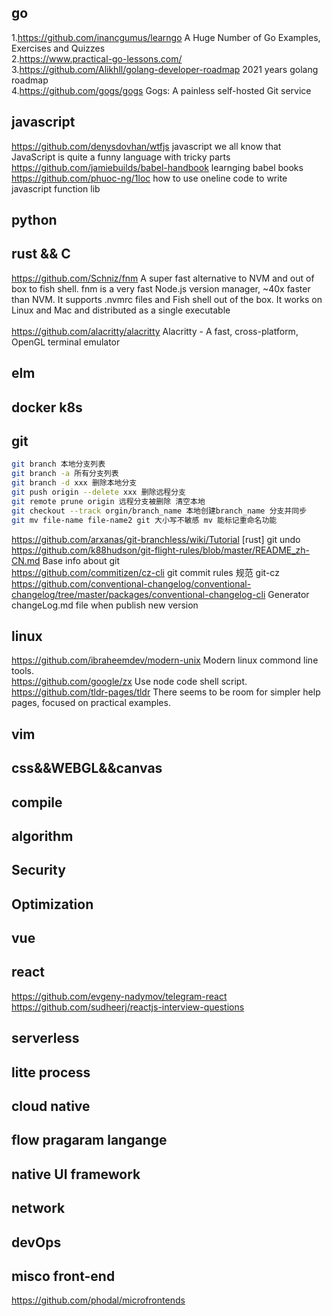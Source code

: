 ## go ##
  1.https://github.com/inancgumus/learngo A Huge Number of Go Examples, Exercises and Quizzes </br>
  2.https://www.practical-go-lessons.com/ </br>
  3.https://github.com/Alikhll/golang-developer-roadmap 2021 years golang roadmap <br>
  4.https://github.com/gogs/gogs Gogs: A painless self-hosted Git service </br>

## javascript ##
https://github.com/denysdovhan/wtfjs javascript we all know that JavaScript is quite a funny language with tricky parts <br>
https://github.com/jamiebuilds/babel-handbook  learnging babel books<br>
https://github.com/phuoc-ng/1loc  how to use oneline code to write javascript function lib<br>
## python ##

## rust && C ##
https://github.com/Schniz/fnm A super fast alternative to NVM and out of box to fish shell. fnm is a very fast Node.js version manager, ~40x faster than NVM. It supports .nvmrc files and Fish shell out of the box. It works on Linux and Mac and distributed as a single executable <br>  
https://github.com/alacritty/alacritty Alacritty - A fast, cross-platform, OpenGL terminal emulator
## elm ##

## docker k8s ##

## git ##
```bash
git branch 本地分支列表 
git branch -a 所有分支列表 
git branch -d xxx 删除本地分支 
git push origin --delete xxx 删除远程分支 
git remote prune origin 远程分支被删除 清空本地 
git checkout --track orgin/branch_name 本地创建branch_name 分支并同步 
git mv file-name file-name2 git 大小写不敏感 mv 能标记重命名功能
```
https://github.com/arxanas/git-branchless/wiki/Tutorial [rust] git undo <br>
https://github.com/k88hudson/git-flight-rules/blob/master/README_zh-CN.md  Base info about git <br>
https://github.com/commitizen/cz-cli git commit rules 规范 git-cz <br>
https://github.com/conventional-changelog/conventional-changelog/tree/master/packages/conventional-changelog-cli  Generator changeLog.md file when publish new version <br>
## linux ##
https://github.com/ibraheemdev/modern-unix  Modern linux commond line tools. <br>
https://github.com/google/zx Use node code shell script. <br>
https://github.com/tldr-pages/tldr There seems to be room for simpler help pages, focused on practical examples. <br>
## vim ##

## css&&WEBGL&&canvas ##

## compile ##

## algorithm ##

## Security ##

## Optimization ##

## vue ##

## react ##
https://github.com/evgeny-nadymov/telegram-react <br>
https://github.com/sudheerj/reactjs-interview-questions <br>

## serverless ##

## litte process ##

## cloud native ##

## flow pragaram langange ##

## native UI framework ##

## network ##

## devOps ##

## misco front-end ##
https://github.com/phodal/microfrontends

